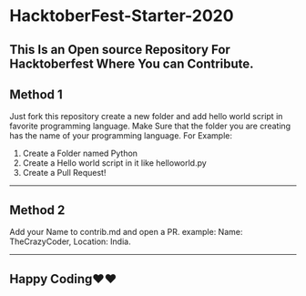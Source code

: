 
# HacktoberFest-Starter-2020
This Is an Open source Repository For Hacktoberfest Where You can Contribute.
---
## Method 1
Just fork this repository create a new folder and add hello world script in favorite programming language.
Make Sure that the folder you are creating has the name of your programming language. 
For Example: 
1) Create a Folder named Python
2) Create a Hello world script in it like helloworld.py
3) Create a Pull Request!
---
## Method 2
Add your Name to contrib.md and open a PR. 
example: Name: TheCrazyCoder, Location: India.

---
## Happy Coding❤❤